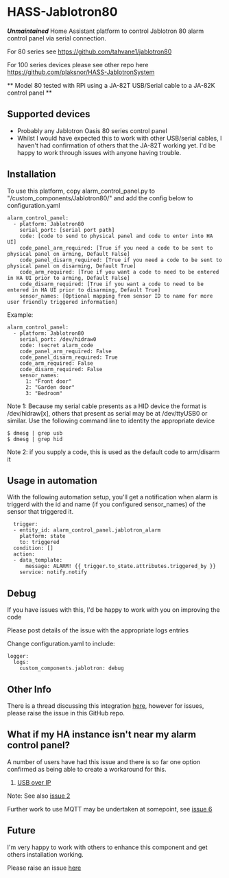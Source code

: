# HASS-Jablotron80

***Unmaintained*** Home Assistant platform to control Jablotron 80 alarm control panel via serial connection.

For 80 series see https://github.com/tahvane1/jablotron80

For 100 series devices please see other repo here https://github.com/plaksnor/HASS-JablotronSystem

** Model 80 tested with RPi using a JA-82T USB/Serial cable to a JA-82K control panel **

## Supported devices
- Probably any Jablotron Oasis 80 series control panel
- Whilst I would have expected this to work with other USB/serial cables, I haven't had confirmation of others that the JA-82T working yet. I'd be happy to work through issues with anyone having trouble.

## Installation
To use this platform, copy alarm_control_panel.py to "<home assistant config dir>/custom_components/Jablotron80/" and add the config below to configuration.yaml

```
alarm_control_panel:
  - platform: Jablotron80
    serial_port: [serial port path]    
    code: [code to send to physical panel and code to enter into HA UI]
    code_panel_arm_required: [True if you need a code to be sent to physical panel on arming, Default False]
    code_panel_disarm_required: [True if you need a code to be sent to physical panel on disarming, Default True]
    code_arm_required: [True if you want a code to need to be entered in HA UI prior to arming, Default False]
    code_disarm_required: [True if you want a code to need to be entered in HA UI prior to disarming, Default True]
    sensor_names: [Optional mapping from sensor ID to name for more user friendly triggered information]
```

Example:
```
alarm_control_panel:
  - platform: Jablotron80
    serial_port: /dev/hidraw0     
    code: !secret alarm_code
    code_panel_arm_required: False
    code_panel_disarm_required: True
    code_arm_required: False
    code_disarm_required: False
    sensor_names: 
      1: "Front door"
      2: "Garden door"
      3: "Bedroom"
```

Note 1: Because my serial cable presents as a HID device the format is /dev/hidraw[x], others that present as serial may be at /dev/ttyUSB0 or similar. Use the following command line to identity the appropriate device

```
$ dmesg | grep usb
$ dmesg | grep hid
```

Note 2: if you supply a code, this is used as the default code to arm/disarm it

## Usage in automation
With the following automation setup, you'll get a notification when alarm is triggerd with the id and name (if you configured sensor_names) of the sensor that triggered it.

```
  trigger:
  - entity_id: alarm_control_panel.jablotron_alarm
    platform: state
    to: triggered
  condition: []
  action:
  - data_template:
      message: ALARM! {{ trigger.to_state.attributes.triggered_by }}
    service: notify.notify
```

## Debug

If you have issues with this, I'd be happy to work with you on improving the code

Please post details of the issue with the appropriate logs entries

Change configuration.yaml to include:

```
logger:
  logs:
    custom_components.jablotron: debug
```

## Other Info

There is a thread discussing this integration [here](https://community.home-assistant.io/t/jablotron-ja-80-series-and-ja-100-series-alarm-integration/113315/3), however for issues, please raise the issue in this GitHub repo. 

## What if my HA instance isn't near my alarm control panel?

A number of users have had this issue and there is so far one option confirmed as being able to create a workaround for this.

1. [USB over IP](https://derushadigital.com/other%20projects/2019/02/19/RPi-USBIP-ZWave.html)

Note: See also [issue 2](https://github.com/mattsaxon/HASS-Jablotron80/issues/8)

Further work to use MQTT may be undertaken at somepoint, see [issue 6](https://github.com/mattsaxon/HASS-Jablotron80/issues/6) 

## Future

I'm very happy to work with others to enhance this component and get others installation working.

Please raise an issue [here](https://github.com/mattsaxon/HASS-Jablotron80/issues)  
